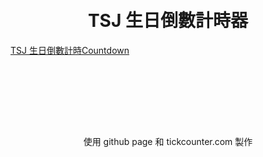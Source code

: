 <br>
<br>
<center> <h1> TSJ 生日倒數計時器 </h1> </center>
<div data-type="countdown" data-id="2247159" class="tickcounter" style="width: 100%; position: relative; padding-bottom: 25%"><a href="//www.tickcounter.com/countdown/2247159/tsj" title="TSJ 生日倒數計時">TSJ 生日倒數計時</a><a href="//www.tickcounter.com/" title="Countdown">Countdown</a></div><script>(function(d, s, id) { var js, pjs = d.getElementsByTagName(s)[0]; if (d.getElementById(id)) return; js = d.createElement(s); js.id = id; js.src = "//www.tickcounter.com/static/js/loader.js"; pjs.parentNode.insertBefore(js, pjs); }(document, "script", "tickcounter-sdk"));</script>



<center> 使用 github page 和 tickcounter.com 製作  </center>
